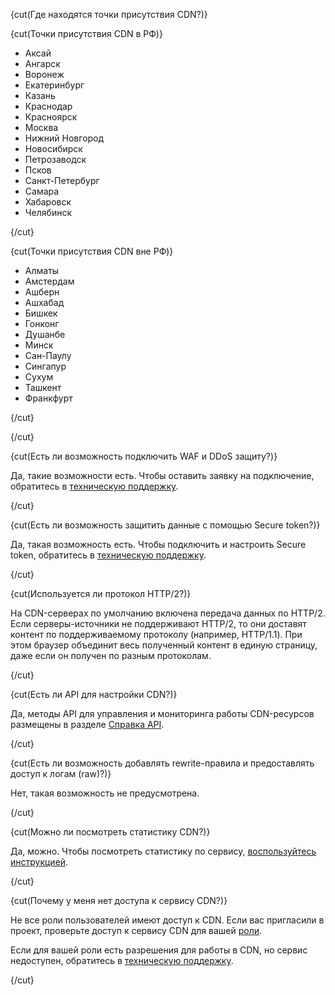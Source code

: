 {cut(Где находятся точки присутствия CDN?)}

{cut(Точки присутствия CDN в РФ)}

- Аксай
- Ангарск
- Воронеж
- Екатеринбург
- Казань
- Краснодар
- Красноярск
- Москва
- Нижний Новгород
- Новосибирск
- Петрозаводск
- Псков
- Санкт-Петербург
- Самара
- Хабаровск
- Челябинск

{/cut}

{cut(Точки присутствия CDN вне РФ)}

- Алматы
- Амстердам
- Ашберн
- Ашхабад
- Бишкек
- Гонконг
- Душанбе
- Минск
- Сан-Паулу
- Сингапур
- Сухум
- Ташкент
- Франкфурт

{/cut}

{/cut}

{cut(Есть ли возможность подключить WAF и DDoS защиту?)}

Да, такие возможности есть. Чтобы оставить заявку на подключение, обратитесь в [техническую поддержку](/ru/contacts).

{/cut}

{cut(Есть ли возможность защитить данные с помощью Secure token?)}

Да, такая возможность есть. Чтобы подключить и настроить Secure token, обратитесь в [техническую поддержку](/ru/contacts).

{/cut}

{cut(Используется ли протокол HTTP/2?)}

На CDN-серверах по умолчанию включена передача данных по HTTP/2. Если серверы-источники не поддерживают HTTP/2, то они доставят контент по поддерживаемому протоколу (например, HTTP/1.1). При этом браузер объединит весь полученный контент в единую страницу, даже если он получен по разным протоколам.

{/cut}

{cut(Есть ли API для настройки CDN?)}

Да, методы API для управления и мониторинга работы CDN-ресурсов размещены в разделе [Справка API](/ru/tools-for-using-services/api/api-spec/api-cdn).

{/cut}

{cut(Есть ли возможность добавлять rewrite-правила и предоставлять доступ к логам (raw)?)}

Нет, такая возможность не предусмотрена.

{/cut}

{cut(Можно ли посмотреть статистику CDN?)}

Да, можно. Чтобы посмотреть статистику по сервису, [воспользуйтесь инструкцией](/ru/networks/cdn/monitoring).

{/cut}

{cut(Почему у меня нет доступа к сервису CDN?)}

Не все роли пользователей имеют доступ к CDN. Если вас пригласили в проект, проверьте доступ к сервису CDN для вашей [роли](/ru/tools-for-using-services/account/concepts/rolesandpermissions).

Если для вашей роли есть разрешения для работы в CDN, но сервис недоступен, обратитесь в [техническую поддержку](/ru/contacts).

{/cut}
